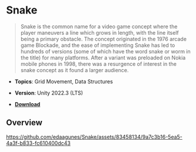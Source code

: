 # Snake
> Snake is the common name for a video game concept where the player maneuvers a line which grows in length, with the line itself being a primary obstacle. The concept originated in the 1976 arcade game Blockade, and the ease of implementing Snake has led to hundreds of versions (some of which have the word snake or worm in the title) for many platforms. After a variant was preloaded on Nokia mobile phones in 1998, there was a resurgence of interest in the snake concept as it found a larger audience.

- **Topics**: Grid Movement, Data Structures
- **Version**: Unity 2022.3 (LTS)

- [**Download**](https://github.com/edaagunes/Snake/archive/main.zip)
  
## Overview



https://github.com/edaagunes/Snake/assets/83458134/9a7c3b16-5ea5-4a3f-b833-fc610400dc43

